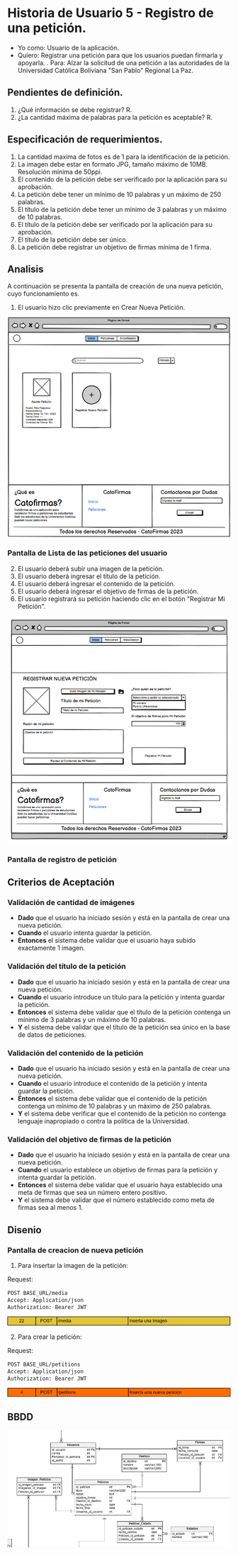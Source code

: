 # Historia de Usuario 5 - Registro de una petición.

- Yo como: Usuario de la aplicación.
- Quiero: Registrar una petición para que los usuarios puedan firmarla y apoyarla.
  . Para: Alzar la solicitud de una petición a las autoridades de la Universidad Católica Boliviana "San Pablo" Regional La Paz.

## Pendientes de definición.

1. ¿Qué información se debe registrar?
   R.
2. ¿La cantidad máxima de palabras para la petición es aceptable?
   R.

## Especificación de requerimientos.

1. La cantidad maxima de fotos es de 1 para la identificación de la petición.
2. La imagen debe estar en formato JPG, tamaño máximo de 10MB. Resolución mínima de 50ppi.
3. El contenido de la petición debe ser verificado por la aplicación para su aprobación.
4. La petición debe tener un mínimo de 10 palabras y un máximo de 250 palabras.
5. El título de la petición debe tener un mínimo de 3 palabras y un máximo de 10 palabras.
6. El título de la petición debe ser verificado por la aplicación para su aprobación.
7. El título de la petición debe ser único.
8. La petición debe registrar un objetivo de firmas mínima de 1 firma.

## Analisis

A continuación se presenta la pantalla de creación de una nueva petición, cuyo funcionamiento es.

1. El usuario hizo clic previamente en Crear Nueva Petición.

![Alt text](/historias/pantallas/lista_mis_peticiones.png)

### Pantalla de Lista de las peticiones del usuario

2. El usuario deberá subir una imagen de la petición.
3. El usuario deberá ingresar el título de la petición.
4. El usuario deberá ingresar el contenido de la petición.
5. El usuario deberá ingresar el objetivo de firmas de la petición.
6. El usuario registrará su petición haciendo clic en el botón "Registrar Mi Petición".

![Alt text](/historias/pantallas/registrar_peticion.png)

### Pantalla de registro de petición

## Criterios de Aceptación

### Validación de cantidad de imágenes

- **Dado** que el usuario ha iniciado sesión y está en la pantalla de crear una nueva petición.
- **Cuando** el usuario intenta guardar la petición.
- **Entonces** el sistema debe validar que el usuario haya subido exactamente 1 imagen.

### Validación del título de la petición

- **Dado** que el usuario ha iniciado sesión y está en la pantalla de crear una nueva petición.
- **Cuando** el usuario introduce un título para la petición y intenta guardar la petición.
- **Entonces** el sistema debe validar que el título de la petición contenga un mínimo de 3 palabras y un máximo de 10 palabras.
- **Y** el sistema debe validar que el título de la petición sea único en la base de datos de peticiones.

### Validación del contenido de la petición

- **Dado** que el usuario ha iniciado sesión y está en la pantalla de crear una nueva petición.
- **Cuando** el usuario introduce el contenido de la petición y intenta guardar la petición.
- **Entonces** el sistema debe validar que el contenido de la petición contenga un mínimo de 10 palabras y un máximo de 250 palabras.
- **Y** el sistema debe verificar que el contenido de la petición no contenga lenguaje inapropiado o contra la política de la Universidad.

### Validación del objetivo de firmas de la petición

- **Dado** que el usuario ha iniciado sesión y está en la pantalla de crear una nueva petición.
- **Cuando** el usuario establece un objetivo de firmas para la petición y intenta guardar la petición.
- **Entonces** el sistema debe validar que el usuario haya establecido una meta de firmas que sea un número entero positivo.
- **Y** el sistema debe validar que el número establecido como meta de firmas sea al menos 1.

## Disenio

### Pantalla de creacion de nueva petición

1. Para insertar la imagen de la petición:

Request:

```
POST BASE_URL/media
Accept: Application/json
Authorization: Bearer JWT
```

![Alt text](/historias/pantallas/API_22_Subir_imagen.png)

2. Para crear la petición:

Request:

```
POST BASE_URL/petitions
Accept: Application/json
Authorization: Bearer JWT
```

![Alt text](/historias/pantallas/API_4_Guardar_Peticion.png)

## BBDD

![Alt text](/historias/pantallas/bbdd_registro.png)
